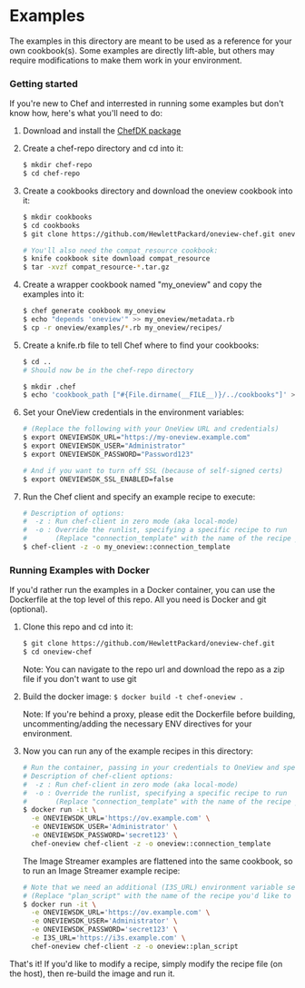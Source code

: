 # Examples
The examples in this directory are meant to be used as a reference for your own cookbook(s). Some examples are directly lift-able, but others may require modifications to make them work in your environment.

### Getting started
If you're new to Chef and interrested in running some examples but don't know how, here's what you'll need to do:

1. Download and install the [ChefDK package](https://downloads.chef.io/chefdk)
2. Create a chef-repo directory and cd into it:
   ```bash
   $ mkdir chef-repo
   $ cd chef-repo
   ```

3. Create a cookbooks directory and download the oneview cookbook into it:
   ```bash
   $ mkdir cookbooks
   $ cd cookbooks
   $ git clone https://github.com/HewlettPackard/oneview-chef.git oneview

   # You'll also need the compat_resource cookbook:
   $ knife cookbook site download compat_resource
   $ tar -xvzf compat_resource-*.tar.gz
   ```

4. Create a wrapper cookbook named "my_oneview" and copy the examples into it:
   ```bash
   $ chef generate cookbook my_oneview
   $ echo "depends 'oneview'" >> my_oneview/metadata.rb
   $ cp -r oneview/examples/*.rb my_oneview/recipes/
   ```

5. Create a knife.rb file to tell Chef where to find your cookbooks:
   ```bash
   $ cd ..
   # Should now be in the chef-repo directory

   $ mkdir .chef
   $ echo 'cookbook_path ["#{File.dirname(__FILE__)}/../cookbooks"]' > .chef/knife.rb
   ```

6. Set your OneView credentials in the environment variables:
   ```bash
   # (Replace the following with your OneView URL and credentials)
   $ export ONEVIEWSDK_URL="https://my-oneview.example.com"
   $ export ONEVIEWSDK_USER="Administrator"
   $ export ONEVIEWSDK_PASSWORD="Password123"

   # And if you want to turn off SSL (because of self-signed certs)
   $ export ONEVIEWSDK_SSL_ENABLED=false
   ```

7. Run the Chef client and specify an example recipe to execute:
   ```bash
   # Description of options:
   #  -z : Run chef-client in zero mode (aka local-mode)
   #  -o : Override the runlist, specifying a specific recipe to run
   #       (Replace "connection_template" with the name of the recipe you'd like to run)
   $ chef-client -z -o my_oneview::connection_template
   ```

### Running Examples with Docker
If you'd rather run the examples in a Docker container, you can use the Dockerfile at the top level of this repo.
All you need is Docker and git (optional).

1. Clone this repo and cd into it:
   ```bash
   $ git clone https://github.com/HewlettPackard/oneview-chef.git
   $ cd oneview-chef
   ```

   Note: You can navigate to the repo url and download the repo as a zip file if you don't want to use git

2. Build the docker image: `$ docker build -t chef-oneview .`

   Note: If you're behind a proxy, please edit the Dockerfile before building, uncommenting/adding the necessary ENV directives for your environment.

3. Now you can run any of the example recipes in this directory:
   ```bash
   # Run the container, passing in your credentials to OneView and specifying which example recipe to run.
   # Description of chef-client options:
   #  -z : Run chef-client in zero mode (aka local-mode)
   #  -o : Override the runlist, specifying a specific recipe to run
   #       (Replace "connection_template" with the name of the recipe you'd like to run)
   $ docker run -it \
     -e ONEVIEWSDK_URL='https://ov.example.com' \
     -e ONEVIEWSDK_USER='Administrator' \
     -e ONEVIEWSDK_PASSWORD='secret123' \
     chef-oneview chef-client -z -o oneview::connection_template
   ```

   The Image Streamer examples are flattened into the same cookbook, so to run an Image Streamer example recipe:
   ```bash
   # Note that we need an additional (I3S_URL) environment variable set
   # (Replace "plan_script" with the name of the recipe you'd like to run)
   $ docker run -it \
     -e ONEVIEWSDK_URL='https://ov.example.com' \
     -e ONEVIEWSDK_USER='Administrator' \
     -e ONEVIEWSDK_PASSWORD='secret123' \
     -e I3S_URL='https://i3s.example.com' \
     chef-oneview chef-client -z -o oneview::plan_script
   ```

That's it! If you'd like to modify a recipe, simply modify the recipe file (on the host), then re-build the image and run it.
